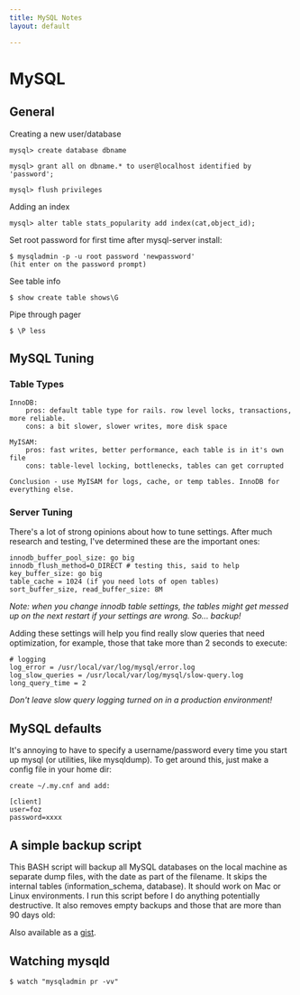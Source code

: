 ```yaml
---
title: MySQL Notes
layout: default

---
```


# MySQL

## General

Creating a new user/database

	mysql> create database dbname

	mysql> grant all on dbname.* to user@localhost identified by 'password';
	
	mysql> flush privileges

Adding an index

	mysql> alter table stats_popularity add index(cat,object_id);

Set root password for first time after mysql-server install:

	$ mysqladmin -p -u root password 'newpassword'
	(hit enter on the password prompt)
	
See table info
	
	$ show create table shows\G

Pipe through pager

	$ \P less
	
## MySQL Tuning


### Table Types

    InnoDB: 
        pros: default table type for rails. row level locks, transactions, more reliable.
        cons: a bit slower, slower writes, more disk space
        
    MyISAM:
        pros: fast writes, better performance, each table is in it's own file
        cons: table-level locking, bottlenecks, tables can get corrupted
    
    Conclusion - use MyISAM for logs, cache, or temp tables. InnoDB for everything else.
    
### Server Tuning
    
There's a lot of strong opinions about how to tune settings. After much research and testing, I've determined these are the important ones:

    innodb_buffer_pool_size: go big
    innodb_flush_method=O_DIRECT # testing this, said to help
    key_buffer_size: go big
    table_cache = 1024 (if you need lots of open tables)
    sort_buffer_size, read_buffer_size: 8M

_Note: when you change innodb table settings, the tables might get messed up on the next restart if your settings are wrong. So... backup!_

Adding these settings will help you find really slow queries that need optimization, for example, those that take more than 2 seconds to execute:

	# logging
	log_error = /usr/local/var/log/mysql/error.log
	log_slow_queries = /usr/local/var/log/mysql/slow-query.log
	long_query_time = 2
    
_Don't leave slow query logging turned on in a production environment!_
        
## MySQL defaults

It's annoying to have to specify a username/password every time you start up mysql (or utilities, like mysqldump). To get around this, just make a config file in your home dir:

	create ~/.my.cnf and add:

	[client]
	user=foz
	password=xxxx

## A simple backup script

This BASH script will backup all MySQL databases on the local machine as separate dump files, with the date as part of the filename. It skips the internal tables (information_schema, database). It should work on Mac or Linux environments. I run this script before I do anything potentially destructive. It also removes empty backups and those that are more than 90 days old:

<script src="http://gist.github.com/549062.js"> </script>

Also available as a [gist](http://gist.github.com/549062).

## Watching mysqld ##

    $ watch "mysqladmin pr -vv"